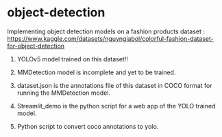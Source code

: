 # object-detection

Implementing object detection models on a fashion products dataset : https://www.kaggle.com/datasets/nguyngiabol/colorful-fashion-dataset-for-object-detection

1. YOLOv5 model trained on this dataset!! 

2. MMDetection model is incomplete and yet to be trained.
3. dataset.json is the annotations file of this dataset in COCO format for running the MMDetection model.

4. Streamlit_demo is the python script for a web app of the YOLO trained model.
5. Python script to convert coco annotations to yolo.


